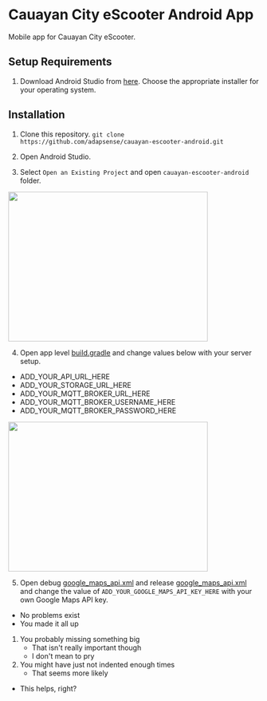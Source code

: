 # Cauayan City eScooter Android App
Mobile app for Cauayan City eScooter.

## Setup Requirements
1. Download Android Studio from [here](https://developer.android.com/studio). Choose the appropriate installer for your operating system.

## Installation
1. Clone this repository.
```git clone https://github.com/adapsense/cauayan-escooter-android.git```

2. Open Android Studio.

3. Select `Open an Existing Project` and open `cauayan-escooter-android` folder.
<img src="./app/screenshots/01.png" width="400" height="300" />

4. Open app level [build.gradle](./app/build.gradle) and change values below with your server setup. 
 * ADD_YOUR_API_URL_HERE
 * ADD_YOUR_STORAGE_URL_HERE
 * ADD_YOUR_MQTT_BROKER_URL_HERE
 * ADD_YOUR_MQTT_BROKER_USERNAME_HERE
 * ADD_YOUR_MQTT_BROKER_PASSWORD_HERE
<img src="./app/screenshots/02.png" width="400" height="300" />

5. Open debug [google_maps_api.xml](./app/src/debug/res/values/google_maps_api.xml) and release [google_maps_api.xml](./app/src/release/res/values/google_maps_api.xml) and change the value of `ADD_YOUR_GOOGLE_MAPS_API_KEY_HERE` with your own Google Maps API key.

- No problems exist
- You made it all up
 1. You probably missing something big
     - That isn't really important though
     - I don't mean to pry
 2. You might have just not indented enough times
     - That seems more likely
- This helps, right?